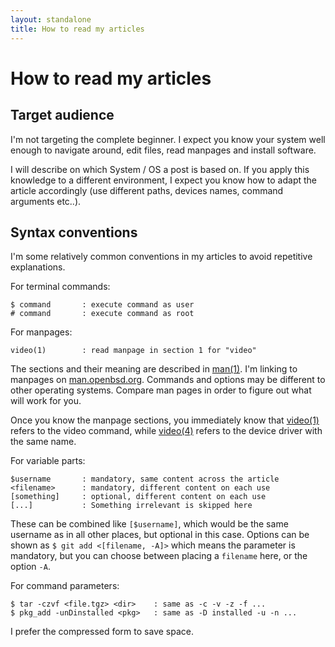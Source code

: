 ```yaml
---
layout: standalone
title: How to read my articles
---
```


# How to read my articles

## Target audience

I'm not targeting the complete beginner. I expect you know your system well enough to navigate around, edit files, read manpages and install software.

I will describe on which System / OS a post is based on. If you apply this knowledge to a different environment, I expect you know how to adapt the article accordingly (use different paths, devices names, command arguments etc..).

## Syntax conventions

I'm some relatively common conventions in my articles to avoid repetitive explanations.

For terminal commands:
```
$ command       : execute command as user
# command       : execute command as root
```

For manpages:
```
video(1)        : read manpage in section 1 for "video"
```

The sections and their meaning are described in [man(1)](https://man.openbsd.org/man.1). I'm linking to manpages on [man.openbsd.org](https://man.openbsd.org). Commands and options may be different to other operating systems. Compare man pages in order to figure out what will work for you.

Once you know the manpage sections, you immediately know that [video(1)](https://man.openbsd.org/video.1) refers to the video command, while [video(4)](https://man.openbsd.org/video.4) refers to the device driver with the same name.

For variable parts:
```
$username       : mandatory, same content across the article
<filename>      : mandatory, different content on each use
[something]     : optional, different content on each use
[...]           : Something irrelevant is skipped here
```

These can be combined like `[$username]`, which would be the same username as in all other places, but optional in this case. Options can be shown as `$ git add <[filename, -A]>` which means the parameter is mandatory, but you can choose between placing a `filename` here, or the option `-A`.

For command parameters:
```
$ tar -czvf <file.tgz> <dir>    : same as -c -v -z -f ...
$ pkg_add -unDinstalled <pkg>   : same as -D installed -u -n ...
```
I prefer the compressed form to save space.

